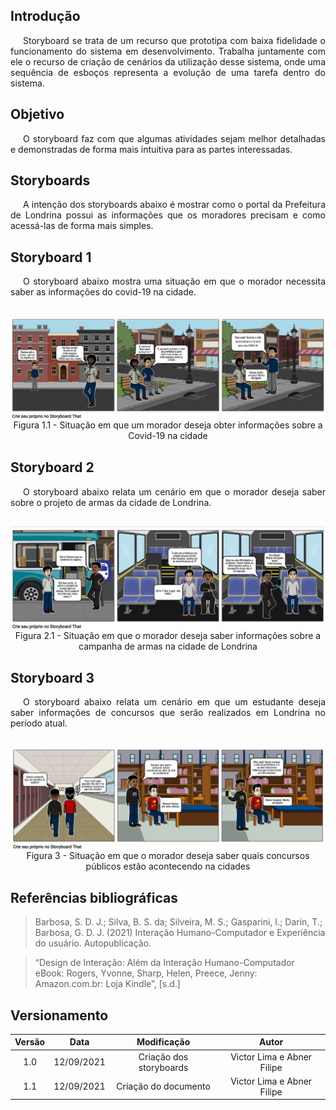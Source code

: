 ## Introdução

<p style="text-indent: 20px; text-align: justify">
Storyboard se trata de um recurso que prototipa com baixa fidelidade o funcionamento do sistema em desenvolvimento. Trabalha juntamente com ele o recurso de criação de cenários da utilização desse sistema, onde uma sequência de esboços representa a evolução de uma tarefa dentro do sistema.
</p>

## Objetivo

<p style="text-indent: 20px; text-align: justify">
O storyboard faz com que algumas atividades sejam melhor detalhadas e demonstradas de forma mais intuitiva para as partes interessadas.
</p>

## Storyboards

<p style="text-indent: 20px; text-align: justify">
    A intenção dos storyboards abaixo é mostrar como o portal da Prefeitura de Londrina possui as informações que os moradores precisam e como acessá-las de forma mais simples.
</p>

## Storyboard 1

<p style="text-indent: 20px; text-align: justify">
O storyboard abaixo mostra uma situação em que o morador necessita saber as informações do covid-19 na cidade.
</p>

<div style="display: flex; flex-flow: row wrap; justify-content: center; margin: 30px auto"> 
    <img src="../../../assets/img/storyboards/Storyboard1.png" width="100%"></img>
    <center>
    <figcaption>Figura 1.1 - Situação em que um morador deseja obter informações sobre a Covid-19 na cidade</figcaption>
    </center>
</div>


## Storyboard 2

<p style="text-indent: 20px; text-align: justify">
O storyboard abaixo relata um cenário em que o morador deseja saber sobre o projeto de armas da cidade de Londrina.
</p>

<div style="display: flex; flex-flow: row wrap; justify-content: center; margin: 30px auto"> 
    <img src="../../../assets/img/storyboards/Storyboard2.png" width="100%"></img>
    <center>
    <figcaption>Figura 2.1 - Situação em que o morador deseja saber informações sobre a campanha de armas na cidade de Londrina</figcaption>
    </center>
</div>


## Storyboard 3

<p style="text-indent: 20px; text-align: justify">
O storyboard abaixo relata um cenário em que um estudante deseja saber informações de concursos que serão realizados em Londrina no período atual.
</p>

<div style="display: flex; flex-flow: row wrap; justify-content: center; margin: 30px auto"> 
    <img src="../../../assets/img/storyboards/Storyboard3.png" width="100%"></img>
    <center>
    <figcaption>Figura 3 - Situação em que o morador deseja saber quais concursos públicos estão acontecendo na cidades</figcaption>
    </center>
</div>

## Referências bibliográficas

> Barbosa, S. D. J.; Silva, B. S. da; Silveira, M. S.; Gasparini, I.; Darin, T.; Barbosa, G. D. J. (2021) Interação Humano-Computador e Experiência do usuário. Autopublicação.

> “Design de Interação: Além da Interação Humano-Computador eBook: Rogers, Yvonne, Sharp, Helen, Preece, Jenny: Amazon.com.br: Loja Kindle”, [s.d.]

## Versionamento

| Versão | Data| Modificação|Autor|
| :--: | :--: | :--: | :--:|
| 1.0    | 12/09/2021 | Criação dos storyboards | Victor Lima e Abner Filipe |
| 1.1    | 12/09/2021 | Criação do documento | Victor Lima e Abner Filipe |